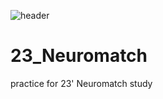 ![header](https://capsule-render.vercel.app/api?type=waving&color=wave&customColorList=17&height=300&section=header&text=Just%10Do%10It&fontSize=90&fontColor=404040&animation=fadeIn)  

# 23_Neuromatch
practice for 23' Neuromatch study

